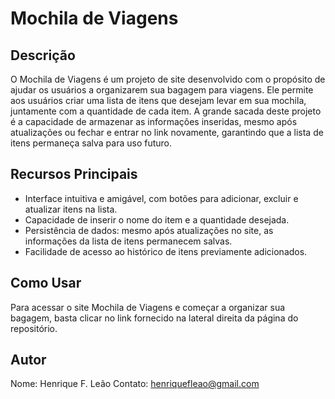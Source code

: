 # Mochila de Viagens

## Descrição
O Mochila de Viagens é um projeto de site desenvolvido com o propósito de ajudar os usuários a organizarem sua bagagem para viagens. Ele permite aos usuários criar uma lista de itens que desejam levar em sua mochila, juntamente com a quantidade de cada item. A grande sacada deste projeto é a capacidade de armazenar as informações inseridas, mesmo após atualizações ou fechar e entrar no link novamente, garantindo que a lista de itens permaneça salva para uso futuro.

## Recursos Principais
- Interface intuitiva e amigável, com botões para adicionar, excluir e atualizar itens na lista.
- Capacidade de inserir o nome do item e a quantidade desejada.
- Persistência de dados: mesmo após atualizações no site, as informações da lista de itens permanecem salvas.
- Facilidade de acesso ao histórico de itens previamente adicionados.

## Como Usar
Para acessar o site Mochila de Viagens e começar a organizar sua bagagem, basta clicar no link fornecido na lateral direita da página do repositório.

## Autor
Nome: Henrique F. Leão 
Contato: henriquefleao@gmail.com
